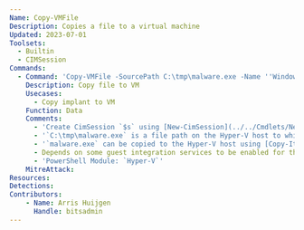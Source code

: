 ```yaml
---
Name: Copy-VMFile
Description: Copies a file to a virtual machine
Updated: 2023-07-01
Toolsets:
  - Builtin
  - CIMSession
Commands:
  - Command: 'Copy-VMFile -SourcePath C:\tmp\malware.exe -Name ''Windows 10 22H2'' -DestinationPath C:\Windows\System32\spoolsv64.exe -FileSource Host -CimSession $s'
    Description: Copy file to VM
    Usecases:
      - Copy implant to VM
    Function: Data
    Comments:
      - 'Create CimSession `$s` using [New-CimSession](../../Cmdlets/New-CimSession/)'
      - '`C:\tmp\malware.exe` is a file path on the Hyper-V host to which the `-CimSession $s` points'
      - '`malware.exe` can be copied to the Hyper-V host using [Copy-Item](../Copy-Item)'
      - Depends on some guest integration services to be enabled for the VM
      - 'PowerShell Module: `Hyper-V`'
    MitreAttack:
Resources:
Detections:
Contributors:
    - Name: Arris Huijgen
      Handle: bitsadmin
---
```

